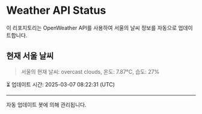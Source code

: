 
# Weather API Status

이 리포지토리는 OpenWeather API를 사용하여 서울의 날씨 정보를 자동으로 업데이트합니다.

## 현재 서울 날씨
> 서울의 현재 날씨: overcast clouds, 온도: 7.87°C, 습도: 27%

⏳ 업데이트 시간: 2025-03-07 08:22:31 (UTC)

---
자동 업데이트 봇에 의해 관리됩니다.
